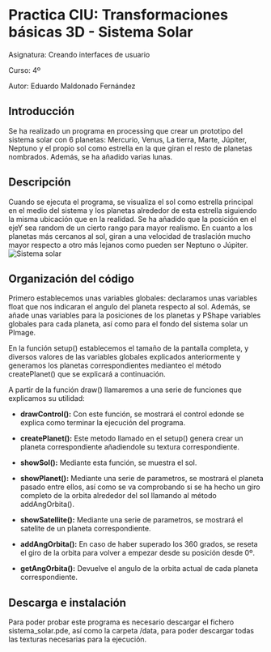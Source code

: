 # Practica CIU: Transformaciones básicas 3D - Sistema Solar

Asignatura: Creando interfaces de usuario

Curso: 4º

Autor: Eduardo Maldonado Fernández

## Introducción
Se ha realizado un programa en processing que crear un prototipo del sistema solar con 6 planetas: Mercurio, Venus, La tierra, Marte, Júpiter, Neptuno y el propio sol como estrella en la que giran el resto de planetas nombrados. Además, se ha añadido varias lunas.

## Descripción
Cuando se ejecuta el programa, se visualiza el sol como estrella principal en el medio del sistema y los planetas alrededor de esta estrella siguiendo la misma ubicación que en la realidad. Se ha añadido que la posición en el ejeY sea random de un cierto rango para mayor realismo. En cuanto a los planetas más cercanos al sol, giran a una velocidad de traslación mucho mayor respecto a otro más lejanos como pueden ser Neptuno o Júpiter.
![Sistema solar](/sistema_solar.gif "SystemSolar")

## Organización del código

<p style=”text-align: justify;”>Primero establecemos unas variables globales: declaramos unas variables float que nos indicaran el angulo del planeta respecto al sol. Además, se añade unas variables para la posiciones de los planetas y PShape variables globales para cada planeta, así como para el fondo del sistema solar un PImage.</p>

En la función setup() establecemos el tamaño de la pantalla completa, y diversos valores de las variables globales explicados anteriormente y generamos los planetas correspondientes medianteo el método createPlanet() que se explicará a continuación.

A partir de la función draw() llamaremos a una serie de funciones que explicamos su utilidad:

- **drawControl():** Con este función, se mostrará el control edonde se explica como terminar la ejecución del programa.

-	**createPlanet():** Este metodo llamado en el setup() genera crear un planeta correspondiente añadiendole su textura correspondiente.

-	**showSol():** Mediante esta función, se muestra el sol. 

-	**showPlanet():** Mediante una serie de parametros, se mostrará el planeta pasado entre ellos, así como se va comprobando si se ha hecho un giro completo de la orbita alrededor del sol llamando al método addAngOrbita().

-	**showSatellite():** Mediante una serie de parametros, se mostrará el satelite de un planeta correspondiente.

-	**addAngOrbita():** En caso de haber superado los 360 grados, se reseta el giro de la orbita para volver a empezar desde su posición desde 0º.

-	**getAngOrbita():** Devuelve el angulo de la orbita actual de cada planeta correspondiente.

## Descarga e instalación
Para poder probar este programa es necesario descargar el fichero sistema_solar.pde, así como la carpeta /data, para poder descargar todas las texturas necesarias para la ejecución.
